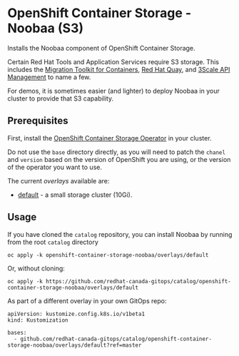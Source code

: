 # OpenShift Container Storage - Noobaa (S3)

Installs the Noobaa component of OpenShift Container Storage.

Certain Red Hat Tools and Application Services require S3 storage.  This includes the [Migration Toolkit for Containers](https://docs.openshift.com/container-platform/4.7/migration/migrating_3_4/about-migration.html), [Red Hat Quay](https://www.redhat.com/en/technologies/cloud-computing/quay), and [3Scale API Management](https://www.redhat.com/en/technologies/jboss-middleware/3scale) to name a few.

For demos, it is sometimes easier (and lighter) to deploy Noobaa in your cluster to provide that S3 capability.

## Prerequisites

First, install the [OpenShift Container Storage Operator](../openshift-container-storage-operator) in your cluster.



Do not use the `base` directory directly, as you will need to patch the `chanel` and `version` based on the version of OpenShift you are using, or the version of the operator you want to use.

The current *overlays* available are:
* [default](overlays/default) - a small storage cluster (10Gi).

## Usage

If you have cloned the `catalog` repository, you can install Noobaa by running from the root `catalog` directory

```
oc apply -k openshift-container-storage-noobaa/overlays/default
```

Or, without cloning:

```
oc apply -k https://github.com/redhat-canada-gitops/catalog/openshift-container-storage-noobaa/overlays/default
```

As part of a different overlay in your own GitOps repo:

```
apiVersion: kustomize.config.k8s.io/v1beta1
kind: Kustomization

bases:
  - github.com/redhat-canada-gitops/catalog/openshift-container-storage-noobaa/overlays/default?ref=master
```